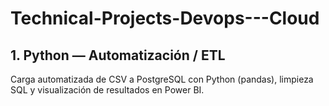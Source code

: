 # Technical-Projects-Devops---Cloud

<h2>1. Python — Automatización / ETL </h2>	

<p>Carga automatizada de CSV a PostgreSQL con Python (pandas), limpieza SQL y visualización de resultados en Power BI.</p>


